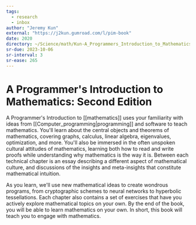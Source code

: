 ```yaml
---
tags:
  - research
  - inbox
author: "Jeremy Kun"
external: "https://j2kun.gumroad.com/l/pim-book"
date: 2020
directory: ~/Science/math/Kun-A_Programmers_Introduction_to_Mathematics
sr-due: 2023-10-06
sr-interval: 3
sr-ease: 265
---
```


# A Programmer's Introduction to Mathematics: Second Edition

A Programmer's Introduction to [[mathematics]] uses your
familiarity with ideas from [[Computer_programming|programming]]
and software to teach mathematics. You'll learn about the central objects and
theorems of mathematics, covering graphs, calculus, linear algebra, eigenvalues,
optimization, and more. You'll also be immersed in the often unspoken cultural
attitudes of mathematics, learning both how to read and write proofs while
understanding why mathematics is the way it is. Between each technical chapter
is an essay describing a different aspect of mathematical culture, and
discussions of the insights and meta-insights that constitute mathematical
intuition.

As you learn, we'll use new mathematical ideas to create wondrous programs, from
cryptographic schemes to neural networks to hyperbolic tessellations. Each
chapter also contains a set of exercises that have you actively explore
mathematical topics on your own. By the end of the book, you will be able to
learn mathematics on your own. In short, this book will teach you to engage with
mathematics.
